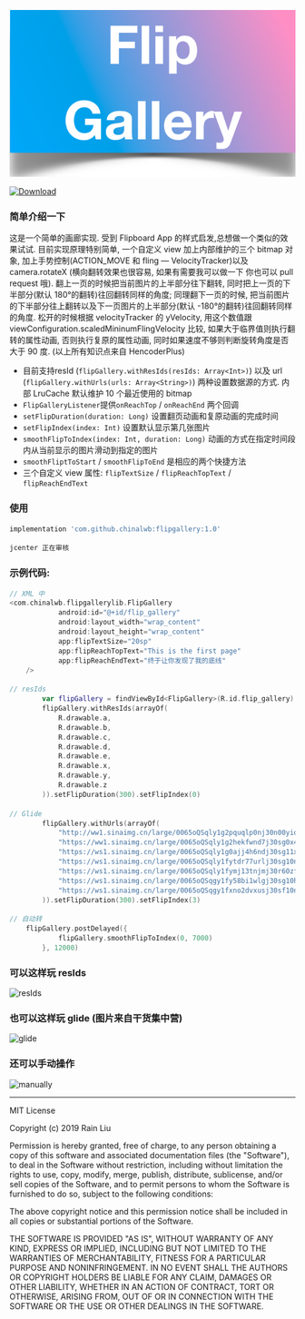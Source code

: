 
![FlipGallery](./resources/adv.png)

[ ![Download](https://api.bintray.com/packages/chinalwb/flipgallery/flipgallery/images/download.svg) ](https://bintray.com/chinalwb/flipgallery/flipgallery/_latestVersion)



### 简单介绍一下

这是一个简单的画廊实现. 受到 Flipboard App 的样式启发,总想做一个类似的效果试试. 目前实现原理特别简单, 一个自定义 view 加上内部维护的三个 bitmap 对象, 加上手势控制(ACTION_MOVE 和 fling — VelocityTracker)以及 camera.rotateX (横向翻转效果也很容易, 如果有需要我可以做一下 你也可以 pull request 哦). 翻上一页的时候把当前图片的上半部分往下翻转, 同时把上一页的下半部分(默认 180°的翻转)往回翻转同样的角度; 同理翻下一页的时候, 把当前图片的下半部分往上翻转以及下一页图片的上半部分(默认 -180°的翻转)往回翻转同样的角度. 松开的时候根据 velocityTracker 的 yVelocity, 用这个数值跟 viewConfiguration.scaledMininumFlingVelocity 比较, 如果大于临界值则执行翻转的属性动画, 否则执行复原的属性动画, 同时如果速度不够则判断旋转角度是否大于 90 度. (以上所有知识点来自 HencoderPlus)

- 目前支持resId (`flipGallery.withResIds(resIds: Array<Int>)`) 以及 url (`flipGallery.withUrls(urls: Array<String>)`) 两种设置数据源的方式. 内部 LruCache 默认维护 10 个最近使用的 bitmap
- `FlipGalleryListener`提供`onReachTop` / `onReachEnd` 两个回调
- `setFlipDuration(duration: Long)` 设置翻页动画和复原动画的完成时间
- `setFlipIndex(index: Int)` 设置默认显示第几张图片
- `smoothFlipToIndex(index: Int, duration: Long)` 动画的方式在指定时间段内从当前显示的图片滑动到指定的图片
- `smoothFliptToStart` / `smoothFlipToEnd` 是相应的两个快捷方法
- 三个自定义 view 属性: `flipTextSize` / `flipReachTopText` / `flipReachEndText`



### 使用

```groovy
implementation 'com.github.chinalwb:flipgallery:1.0' 

jcenter 正在审核
```



### 示例代码:

```Kotlin
// XML 中
<com.chinalwb.flipgallerylib.FlipGallery
            android:id="@+id/flip_gallery"
            android:layout_width="wrap_content"
            android:layout_height="wrap_content"
            app:flipTextSize="20sp"
            app:flipReachTopText="This is the first page"
            app:flipReachEndText="终于让你发现了我的底线"
    />

// resIds
        var flipGallery = findViewById<FlipGallery>(R.id.flip_gallery)
        flipGallery.withResIds(arrayOf(
            R.drawable.a,
            R.drawable.b,
            R.drawable.c,
            R.drawable.d,
            R.drawable.e,
            R.drawable.x,
            R.drawable.y,
            R.drawable.z
        )).setFlipDuration(300).setFlipIndex(0)

// Glide
        flipGallery.withUrls(arrayOf(
            "http://ww1.sinaimg.cn/large/0065oQSqly1g2pquqlp0nj30n00yiq8u.jpg",
            "https://ww1.sinaimg.cn/large/0065oQSqly1g2hekfwnd7j30sg0x4djy.jpg",
            "https://ws1.sinaimg.cn/large/0065oQSqly1g0ajj4h6ndj30sg11xdmj.jpg",
            "https://ws1.sinaimg.cn/large/0065oQSqly1fytdr77urlj30sg10najf.jpg",
            "https://ws1.sinaimg.cn/large/0065oQSqly1fymj13tnjmj30r60zf79k.jpg",
            "https://ws1.sinaimg.cn/large/0065oQSqgy1fy58bi1wlgj30sg10hguu.jpg",
            "https://ws1.sinaimg.cn/large/0065oQSqgy1fxno2dvxusj30sf10nqcm.jpg"
        )).setFlipDuration(300).setFlipIndex(3)

// 自动转
	flipGallery.postDelayed({
            flipGallery.smoothFlipToIndex(0, 7000)
        }, 12000)
```





### 可以这样玩 resIds

![resIds](./resources/resIds.gif)



### 也可以这样玩 glide (图片来自干货集中营)

![glide](./resources/glide.gif)



### 还可以手动操作

![manually](./resources/manually.gif)

--------

MIT License

Copyright (c) 2019 Rain Liu

Permission is hereby granted, free of charge, to any person obtaining a copy
of this software and associated documentation files (the "Software"), to deal
in the Software without restriction, including without limitation the rights
to use, copy, modify, merge, publish, distribute, sublicense, and/or sell
copies of the Software, and to permit persons to whom the Software is
furnished to do so, subject to the following conditions:

The above copyright notice and this permission notice shall be included in all
copies or substantial portions of the Software.

THE SOFTWARE IS PROVIDED "AS IS", WITHOUT WARRANTY OF ANY KIND, EXPRESS OR
IMPLIED, INCLUDING BUT NOT LIMITED TO THE WARRANTIES OF MERCHANTABILITY,
FITNESS FOR A PARTICULAR PURPOSE AND NONINFRINGEMENT. IN NO EVENT SHALL THE
AUTHORS OR COPYRIGHT HOLDERS BE LIABLE FOR ANY CLAIM, DAMAGES OR OTHER
LIABILITY, WHETHER IN AN ACTION OF CONTRACT, TORT OR OTHERWISE, ARISING FROM,
OUT OF OR IN CONNECTION WITH THE SOFTWARE OR THE USE OR OTHER DEALINGS IN THE
SOFTWARE.
